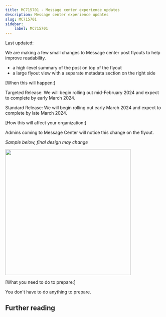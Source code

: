 ```yaml
---
title: MC715701 - Message center experience updates
description: Message center experience updates
slug: MC715701
sidebar:
    label: MC715701
---
```



Last updated: 

<p>We are making a few small changes to Message center post flyouts to help improve readability.<br></p><ul><li>a high-level summary of the post on top of the flyout</li><li>a large flyout view with a separate metadata section on the right side</li></ul><p>[When this will happen:]</p><p>Targeted Release: We will begin rolling out mid-February 2024 and expect to complete by early March 2024.&nbsp;<br></p><p>Standard Release: We will begin rolling out early March 2024 and expect to complete by late March 2024.</p><p>[How this will affect your organization:]<br></p><p>Admins coming to Message Center will notice this change on the flyout.&nbsp;</p><p><i>Sample below, final design may change</i></p><p><img src="https://img-prod-cms-rt-microsoft-com.akamaized.net/cms/api/am/imageFileData/RW1hp89?ver=1e64" style="width: 400px;"><br></p><p>[What you need to do to prepare:]</p><p>You don't have to do anything to prepare.&nbsp;</p>

## Further reading

